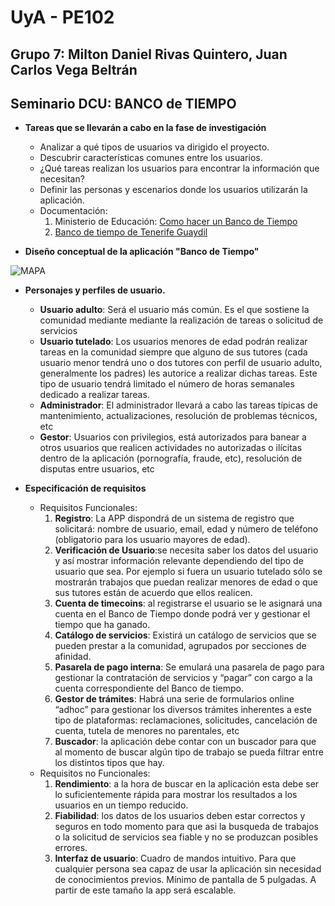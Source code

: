  
# UyA - PE102
## Grupo 7: Milton Daniel Rivas Quintero, Juan Carlos Vega Beltrán
## Seminario DCU:  BANCO de TIEMPO


- **Tareas que se llevarán a cabo en la fase de investigación** 
  -  Analizar a qué tipos de usuarios va dirigido el proyecto.
  -  Descubrir características comunes entre los usuarios.
  -  ¿Qué tareas realizan los usuarios para encontrar la información que necesitan?
  -  Definir las personas y escenarios donde los usuarios utilizarán la aplicación.
  - Documentación:
    1. Ministerio de Educación: [Como hacer un Banco de Tiempo](http://laaventuradeaprender.intef.es/documents/10184/72439/Guia-LADA_Como-hacer-un-banco-de-tiempo.pdf)
    2. [Banco de tiempo de Tenerife  Guaydil](https://communities.cyclos.org/tenerife#home)


- **Diseño conceptual de la aplicación "Banco de Tiempo"**

![**MAPA**](https://github.com/Nitro1000/UyA/blob/master/SeminarioDCU/MapaConceptual.jpg)

- **Personajes y perfiles de usuario.**

  - **Usuario adulto**: Será el usuario más común. Es el que sostiene la comunidad mediante  mediante la realización de tareas o solicitud de servicios
  - **Usuario tutelado**: Los usuarios menores de edad podrán realizar tareas en la comunidad siempre que alguno de sus tutores (cada usuario menor tendrá uno o dos tutores con perfil de usuario adulto, generalmente los padres) les autorice a realizar dichas tareas. Este tipo de usuario tendrá limitado el número de horas semanales dedicado a realizar tareas.
  - **Administrador**: El administrador llevará a cabo las tareas típicas de mantenimiento, actualizaciones, resolución de problemas técnicos, etc
  - **Gestor**: Usuarios  con privilegios, está autorizados para banear a otros usuarios que realicen actividades no autorizadas o ilícitas dentro de la aplicación (pornografía, fraude, etc), resolución de disputas entre usuarios, etc

  

- **Especificación de requisitos**

  - Requisitos Funcionales:
    1. **Registro**: La APP dispondrá de un sistema de registro que solicitará: nombre de usuario, email, edad y número de teléfono (obligatorio para los usuario mayores de edad).
    2. **Verificación de Usuario**:se necesita saber los datos del usuario y así mostrar información relevante dependiendo del tipo de usuario que sea. Por ejemplo si fuera un usuario tutelado sólo se mostrarán trabajos que puedan realizar menores de edad o que sus tutores están de acuerdo que ellos realicen.
    3. **Cuenta de timecoins**: al registrarse el usuario se le asignará una cuenta en el Banco de Tiempo donde podrá ver y gestionar el  tiempo que ha ganado.
    4. **Catálogo de servicios**: Existirá un catálogo de servicios que se pueden prestar a la comunidad, agrupados por secciones de afinidad.
    5. **Pasarela de pago interna**: Se emulará una pasarela de pago para gestionar la contratación de servicios y “pagar” con cargo a la cuenta correspondiente del Banco de tiempo.
    6. **Gestor de trámites**: Habrá una serie de formularios online “adhoc” para gestionar los diversos trámites inherentes a este tipo de plataformas: reclamaciones, solicitudes, cancelación de cuenta, tutela de menores no parentales, etc
    7. **Buscador**: la aplicación debe contar con un buscador para que al momento de buscar algún tipo de trabajo se pueda filtrar entre los distintos tipos que hay.
  - Requisitos no Funcionales:
    1. **Rendimiento**: a la hora de buscar en la aplicación esta debe ser lo suficientemente rápida para mostrar los resultados a los usuarios en un tiempo reducido.
    2. **Fiabilidad**: los datos de los usuarios deben estar correctos y seguros en todo momento para que asi la busqueda de trabajos o la solicitud de servicios sea fiable y no se produzcan posibles errores.
    3. **Interfaz de usuario**: Cuadro de mandos intuitivo. Para que cualquier persona sea capaz de usar la aplicación sin necesidad de conocimientos previos. Mínimo de pantalla de 5 pulgadas. A partir de este tamaño la app será escalable.

